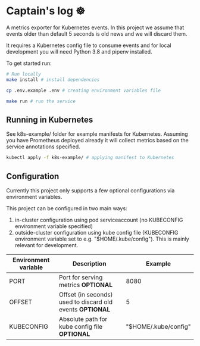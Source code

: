 # Captain's log :wheel_of_dharma:
A metrics exporter for Kubernetes events. In this project we assume that events older than default 5 seconds is old news and we will discard them.

It requires a Kubernetes config file to consume events and for local development you will need Python 3.8 and pipenv installed.

To get started run:

```bash
# Run locally
make install # install dependencies

cp .env.example .env # creating environment variables file

make run # run the service
```

## Running in Kubernetes
See k8s-example/ folder for example manifests for Kubernetes. Assuming you have Prometheus deployed already it will collect metrics based on the service annotations specified.

```bash
kubectl apply -f k8s-example/ # applying manifest to Kubernetes
```

## Configuration
Currently this project only supports a few optional configurations via environment variables.

This project can be configured in two main ways:

1) in-cluster configuration using pod serviceaccount (no KUBECONFIG environment variable specified)
2) outside-cluster configuration using kube config file (KUBECONFIG environment variable set to e.g. "$HOME/.kube/config"). This is mainly relevant for development.

| Environment variable | Description | Example |
|---|---|---|
| PORT | Port for serving metrics **OPTIONAL** | 8080 |
| OFFSET | Offset (in seconds) used to discard old events **OPTIONAL** | 5 |
| KUBECONFIG | Absolute path for kube config file **OPTIONAL** | "$HOME/.kube/config" |